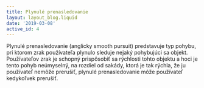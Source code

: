 ```yaml
---
title: Plynulé prenasledovanie
layout: layout_blog.liquid
date: '2019-03-08'
active_id: 4
---
```


Plynulé prenasledovanie (anglicky smooth pursuit) predstavuje typ pohybu, pri ktorom zrak používateľa plynulo sleduje nejaký pohybujúci sa objekt. Používateľov zrak je schopný prispôsobiť sa rýchlosti tohto objektu a hoci je tento pohyb neúmyselný, na rozdiel od sakády, ktorá je tak rýchla, že ju používateľ nemôže prerušiť, plynulé prenasledovanie môže používateľ kedykoľvek prerušiť.
